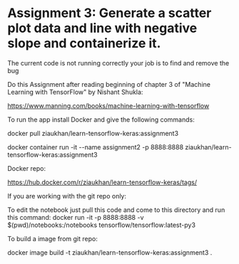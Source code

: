 # Assignment 3: Generate a scatter plot data and line with negative slope and containerize it.

The current code is not running correctly your job is to find and remove the bug

Do this Assignment after reading beginning of chapter 3 of "Machine Learning with TensorFlow" by Nishant Shukla:

https://www.manning.com/books/machine-learning-with-tensorflow

To run the app install Docker and give the following commands:

docker pull ziaukhan/learn-tensorflow-keras:assignment3

docker container run -it --name assignment2 -p 8888:8888 ziaukhan/learn-tensorflow-keras:assignment3

Docker repo:

https://hub.docker.com/r/ziaukhan/learn-tensorflow-keras/tags/


If you are working with the git repo only:

To edit the notebook just pull this code and come to this directory and run this command:
docker run -it -p 8888:8888 -v $(pwd)/notebooks:/notebooks  tensorflow/tensorflow:latest-py3

To build a image from git repo:

docker image build -t ziaukhan/learn-tensorflow-keras:assignment3 .

